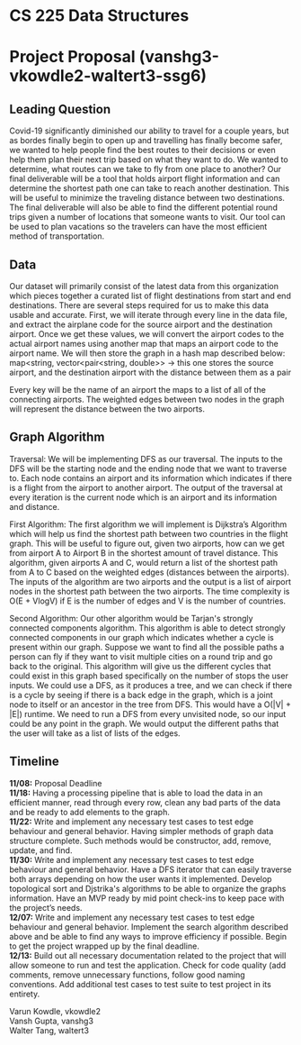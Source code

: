 # CS 225 Data Structures

# Project Proposal (vanshg3-vkowdle2-waltert3-ssg6)

## Leading Question
Covid-19 significantly diminished our ability to travel for a couple years, but as bordes finally begin to open up and travelling has finally become safer, we wanted to help people find the best routes to their decisions or even help them plan their next trip based on what they want to do. We wanted to determine, what routes can we take to fly from one place to another? Our final deliverable will be a tool that holds airport flight information and can determine the shortest path  one can take to reach another destination. This will be useful to minimize the traveling distance between two destinations. The final deliverable will also be able to find the different potential round trips given a number of locations that someone wants to visit. Our tool can be used to plan vacations so the travelers can have the most efficient method of transportation. 


## Data 
Our dataset will primarily consist of the latest data from this organization which pieces together a curated list of flight destinations from start and end destinations. There are several steps required for us to make this data usable and accurate. 
First, we will iterate through every line in the data file, and extract the airplane code for the source airport and the destination airport. Once we get these values, we will convert the airport codes to the actual airport names using another map that maps an airport code to the airport name.
We will then store the graph in a hash map described below:
map<string, vector<pair<string, double>>  -> this one stores the source airport, and the destination airport with the distance between them as a pair

Every key will be the name of an airport the maps to a list of all of the connecting airports. The weighted edges between two nodes in the graph will represent the distance between the two airports. 

## Graph Algorithm
Traversal: We will be implementing DFS as our traversal. The inputs to the DFS will be the starting node and the ending node that we want to traverse to. Each node contains an airport and its information which indicates if there is a flight from the airport to another airport. The output of the traversal at every iteration is the current node which is an airport and its information and distance.


First Algorithm: The first algorithm we will implement is Dijkstra’s Algorithm which will help us find the shortest path between two countries in the flight graph. This will be useful to figure out, given two airports, how can we get from airport A to Airport B in the shortest amount of travel distance. This algorithm, given airports A and C, would return a list of the shortest path from A to C based on the weighted edges (distances between the airports). The inputs of the algorithm are two airports and the output is a list of airport nodes in the shortest path between the two airports. The time complexity is O(E + VlogV) if E is the number of edges and V is the number of countries. 


Second Algorithm: Our other algorithm would be Tarjan's strongly connected components algorithm. This algorithm is able to detect strongly connected components in our graph which indicates whether a cycle is present within our graph. Suppose we want to find all the possible paths a person can fly if they want to visit multiple cities on a round trip and go back to the original. This algorithm will give us the different cycles that could exist in this graph based specifically on the number of stops the user inputs. We could use a DFS, as it produces a tree, and we can check if there is a cycle by seeing if there is a back edge in the graph, which is a joint node to itself or an ancestor in the tree from DFS. This would have a O(|V| + |E|) runtime. We need to run a DFS from every unvisited node, so our input could be any point in the graph. We would output the different paths that the user will take as a list of lists of the edges.

## Timeline
**11/08:** Proposal Deadline\
**11/18:** Having a processing pipeline that is able to load the data in an efficient manner, read through every row, clean any bad parts of the data and be ready to add elements to the graph.\
**11/22:** Write and implement any necessary test cases to test edge behaviour and general behavior. Having simpler methods of graph data structure complete. Such methods would be constructor, add, remove, update, and find. \
**11/30:** Write and implement any necessary test cases to test edge behaviour and general behavior. Have a DFS iterator that can easily traverse both arrays depending on how the user wants it implemented. Develop topological sort and Djstrika's algorithms to be able to organize the graphs information. Have an MVP ready by mid point check-ins to keep pace with the project’s needs.\
**12/07:** Write and implement any necessary test cases to test edge behaviour and general behavior. Implement the search algorithm described above and be able to find any ways to improve efficiency if possible. Begin to get the project wrapped up by the final deadline.\
**12/13:** Build out all necessary documentation related to the project that will allow someone to run and test the application. Check for code quality (add comments, remove unnecessary functions, follow good naming conventions. Add additional test cases to test suite to test project in its entirety.


Varun Kowdle, vkowdle2\
Vansh Gupta, vanshg3\
Walter Tang, waltert3
